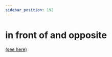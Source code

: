 ```yaml
---
sidebar_position: 192
---
```


# in front of and opposite

[(see here)](./opposite-facing-and-in-front-of)
